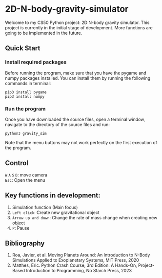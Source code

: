 # 2D-N-body-gravity-simulator
Welcome to my CS50 Python project: 2D N-body gravity simulator. This project is currently in the initial stage of development. More functions are going to be implemented in the future.

## Quick Start
### Install required packages

Before running the program, make sure that you have the pygame and numpy packages installed. You can install them by running the following commands in terminal:
```
pip3 install pygame
pip3 install numpy
```
### Run the program
Once you have downloaded the source files, open a terminal window, navigate to the directory of the source files and run:
```
python3 gravity_sim
```
Note that the menu buttons may not work perfectly on the first execution of the program.

## Control
`W` `A` `S` `D`: move camera\
`Esc`: Open the menu 

## Key functions in development:
1. Simulation function (Main focus)
2. `Left click`: Create new gravitational object
3. `Arrow up and down`: Change the rate of mass change when creating new object
4. `P`: Pause


## Bibliography
1. Roa, Javier, et al. Moving Planets Around: An Introduction to N-Body Simulations Applied to Exoplanetary Systems, MIT Press, 2020
2. Matthes, Eric. Python Crash Course, 3rd Edition: A Hands-On, Project-Based Introduction to Programming, No Starch Press, 2023